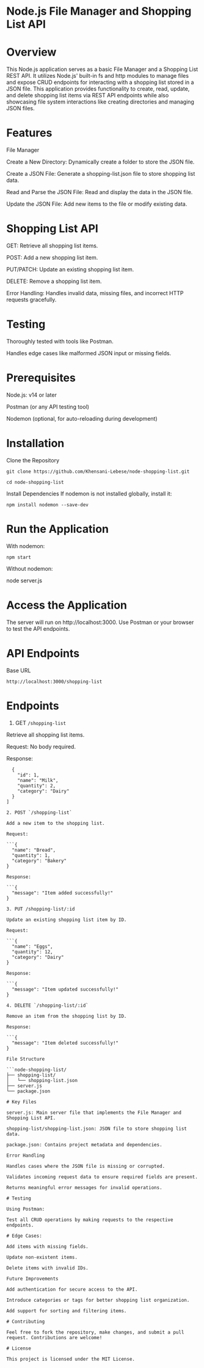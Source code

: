 
# Node.js File Manager and Shopping List API

# Overview

This Node.js application serves as a basic File Manager and a Shopping List REST API. It utilizes Node.js' built-in fs and http modules to manage files and expose CRUD endpoints for interacting with a shopping list stored in a JSON file. This application provides functionality to create, read, update, and delete shopping list items via REST API endpoints while also showcasing file system interactions like creating directories and managing JSON files.

# Features

File Manager

Create a New Directory: Dynamically create a folder to store the JSON file.

Create a JSON File: Generate a shopping-list.json file to store shopping list data.

Read and Parse the JSON File: Read and display the data in the JSON file.

Update the JSON File: Add new items to the file or modify existing data.

# Shopping List API

GET: Retrieve all shopping list items.

POST: Add a new shopping list item.

PUT/PATCH: Update an existing shopping list item.

DELETE: Remove a shopping list item.

Error Handling: Handles invalid data, missing files, and incorrect HTTP requests gracefully.

# Testing

Thoroughly tested with tools like Postman.

Handles edge cases like malformed JSON input or missing fields.

# Prerequisites

Node.js: v14 or later

Postman (or any API testing tool)

Nodemon (optional, for auto-reloading during development)

# Installation

Clone the Repository

` git clone https://github.com/Khensani-Lebese/node-shopping-list.git `

`cd node-shopping-list`

Install Dependencies
If nodemon is not installed globally, install it:

`npm install nodemon --save-dev`

# Run the Application

With nodemon:

`npm start`

Without nodemon:

node server.js

# Access the Application
The server will run on http://localhost:3000. Use Postman or your browser to test the API endpoints.

# API Endpoints

Base URL

`http://localhost:3000/shopping-list`

# Endpoints

1. GET `/shopping-list`

Retrieve all shopping list items.

Request: No body required.

Response:

```[
  {
    "id": 1,
    "name": "Milk",
    "quantity": 2,
    "category": "Dairy"
  }
]

2. POST `/shopping-list`

Add a new item to the shopping list.

Request:

```{
  "name": "Bread",
  "quantity": 1,
  "category": "Bakery"
}

Response:

```{
  "message": "Item added successfully!"
}

3. PUT /shopping-list/:id

Update an existing shopping list item by ID.

Request:

```{
  "name": "Eggs",
  "quantity": 12,
  "category": "Dairy"
}

Response:

```{
  "message": "Item updated successfully!"
}

4. DELETE `/shopping-list/:id`

Remove an item from the shopping list by ID.

Response:

```{
  "message": "Item deleted successfully!"
}

File Structure

```node-shopping-list/
├── shopping-list/
│   └── shopping-list.json
├── server.js
└── package.json

# Key Files

server.js: Main server file that implements the File Manager and Shopping List API.

shopping-list/shopping-list.json: JSON file to store shopping list data.

package.json: Contains project metadata and dependencies.

Error Handling

Handles cases where the JSON file is missing or corrupted.

Validates incoming request data to ensure required fields are present.

Returns meaningful error messages for invalid operations.

# Testing

Using Postman:

Test all CRUD operations by making requests to the respective endpoints.

# Edge Cases:

Add items with missing fields.

Update non-existent items.

Delete items with invalid IDs.

Future Improvements

Add authentication for secure access to the API.

Introduce categories or tags for better shopping list organization.

Add support for sorting and filtering items.

# Contributing

Feel free to fork the repository, make changes, and submit a pull request. Contributions are welcome!

# License

This project is licensed under the MIT License.





